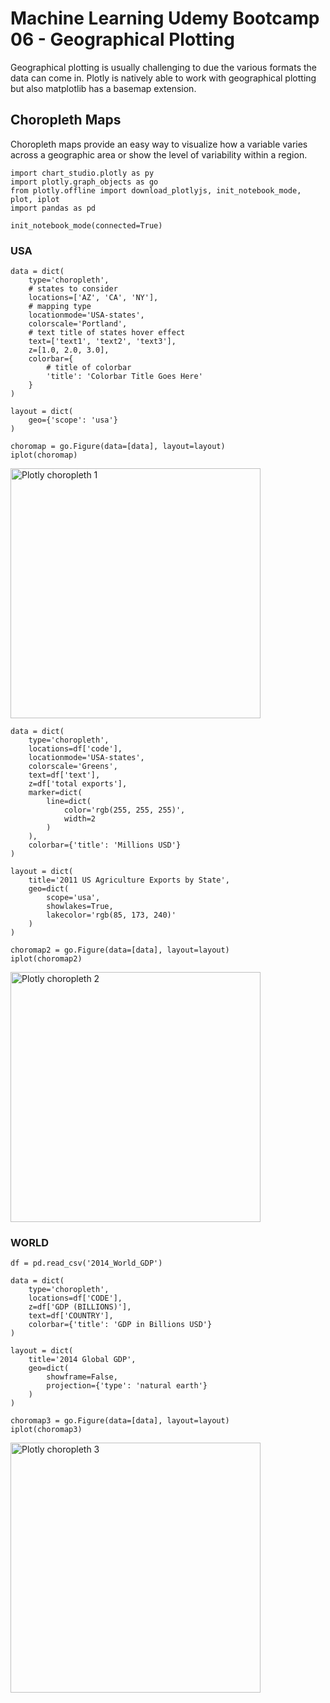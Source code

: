 # Machine Learning Udemy Bootcamp 06 - Geographical Plotting
Geographical plotting is usually challenging to due the various formats the data can come in.
Plotly is natively able to work with geographical plotting but also matplotlib has a basemap extension.

## Choropleth Maps
Choropleth maps provide an easy way to visualize how a variable varies across a geographic area or show the level of variability within a region.

```
import chart_studio.plotly as py
import plotly.graph_objects as go
from plotly.offline import download_plotlyjs, init_notebook_mode, plot, iplot
import pandas as pd

init_notebook_mode(connected=True)
```

### USA
```
data = dict(
    type='choropleth',
    # states to consider
    locations=['AZ', 'CA', 'NY'],
    # mapping type
    locationmode='USA-states',
    colorscale='Portland',
    # text title of states hover effect
    text=['text1', 'text2', 'text3'],
    z=[1.0, 2.0, 3.0],
    colorbar={
        # title of colorbar
        'title': 'Colorbar Title Goes Here'
    }
)

layout = dict(
    geo={'scope': 'usa'}
)

choromap = go.Figure(data=[data], layout=layout)
iplot(choromap)
```

<img src="https://storage.rottigni.tech/fs/github/images/ML/plotly-choropleth-1.png" alt="Plotly choropleth 1" width="400">

```
data = dict(
    type='choropleth',
    locations=df['code'],
    locationmode='USA-states',
    colorscale='Greens',
    text=df['text'],
    z=df['total exports'],
    marker=dict(
        line=dict(
            color='rgb(255, 255, 255)',
            width=2
        )
    ),
    colorbar={'title': 'Millions USD'}
)

layout = dict(
    title='2011 US Agriculture Exports by State',
    geo=dict(
        scope='usa',
        showlakes=True,
        lakecolor='rgb(85, 173, 240)'
    )
)

choromap2 = go.Figure(data=[data], layout=layout)
iplot(choromap2)
```

<img src="https://storage.rottigni.tech/fs/github/images/ML/plotly-choropleth-2.png" alt="Plotly choropleth 2" width="400">

### WORLD
```
df = pd.read_csv('2014_World_GDP')

data = dict(
    type='choropleth',
    locations=df['CODE'],
    z=df['GDP (BILLIONS)'],
    text=df['COUNTRY'],
    colorbar={'title': 'GDP in Billions USD'}
)

layout = dict(
    title='2014 Global GDP',
    geo=dict(
        showframe=False,
        projection={'type': 'natural earth'}
    )
)

choromap3 = go.Figure(data=[data], layout=layout)
iplot(choromap3)
```

<img src="https://storage.rottigni.tech/fs/github/images/ML/plotly-choropleth-3.png" alt="Plotly choropleth 3" width="400">